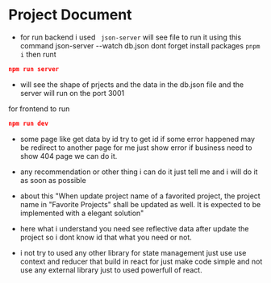 
# Project Document

- for  run backend  i used   ``` json-server``` will  see file to  run  it  using this command  json-server --watch db.json dont  forget  install  packages
```pnpm  i```
 then  runt  
```json
npm run server
```
- will see the shape of prjects and the data in  the  db.json file and the server will run on the port 3001

for  frontend to run 
```json
npm run dev
```

- some page like get data by id try to get id if some error happened may be redirect to another page for me just show error if business need to show 404 page we can do it.


- any recommendation or other thing i can do it just tell me and i will do it as soon as possible

- about  this "When update project name of a favorited project, the project name in "Favorite Projects" shall be updated as well. It is expected to be 
implemented with a elegant solution"


- here what i understand you need see reflective data after update  the  project so i dont know  id  that  what you need or not.



- i not try to used any other library for state management just use use context and reducer that build in react for just make code simple and not use any external library just  to used powerfull of react.


